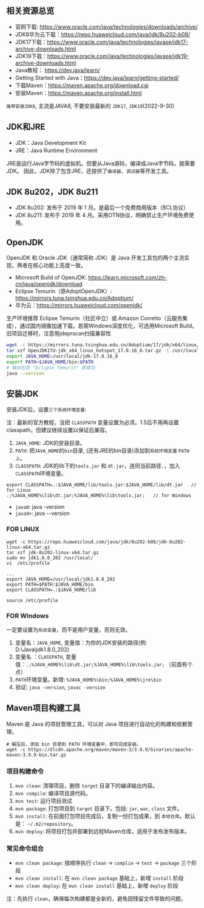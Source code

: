 ## 相关资源总览

- 官网下载: https://www.oracle.com/java/technologies/downloads/archive/
- JDK8华为云下载：https://repo.huaweicloud.com/java/jdk/8u202-b08/
- JDK17下载：https://www.oracle.com/java/technologies/javase/jdk17-archive-downloads.html
- JDK19下载：https://www.oracle.com/java/technologies/javase/jdk19-archive-downloads.html
- Java教程： https://dev.java/learn/
- Getting Started with Java：https://dev.java/learn/getting-started/
- 下载Maven：https://maven.apache.org/download.cgi
- 安装Maven：https://maven.apache.org/install.html

`推荐安装JDK8`, 主流是JAVA8, 不要安装最新的 `JDK17`, `JDK19`(2022-9-30)


## JDK和JRE

- JDK：Java Development Kit
- JRE：Java Runtime Environment

JRE是运行Java字节码的虚拟机。但要从Java源码，编译成Java字节码，就需要JDK。
因此，JDK除了包含JRE，还提供了`编译器`、`调试器`等开发工具。


## JDK 8u202，JDK 8u211

- JDK 8u202​​: 发布于 2019 年 1 月。是​​最后一个免费商用版本​​（BCL协议）
- JDK 8u211: 发布于 2019 年 4 月。采用​​OTN协议​​，明确​​禁止生产环境免费使用​。


## OpenJDK

OpenJDK 和 Oracle JDK（通常简称 JDK）是 Java 开发工具包的两个主流实现，两者在核心功能上高度一致。

- Microsoft Build of OpenJDK: https://learn.microsoft.com/zh-cn/java/openjdk/download
- Eclipse Temurin（原AdoptOpenJDK）:​ https://mirrors.tuna.tsinghua.edu.cn/Adoptium/
- 华为云：https://mirrors.huaweicloud.com/openjdk/

生产环境推荐 ​​Eclipse Temurin​​（社区中立）或 ​​Amazon Corretto​​（云服务集成），通过国内镜像加速下载。若需Windows深度优化，可选用Microsoft Build。旧项目迁移时，注意用jdeprscan扫描兼容性

```bash
wget -c https://mirrors.tuna.tsinghua.edu.cn/Adoptium/17/jdk/x64/linux/OpenJDK17U-jdk_x64_linux_hotspot_17.0.16_8.tar.gz
tar xzf OpenJDK17U-jdk_x64_linux_hotspot_17.0.16_8.tar.gz -C /usr/local/
export JAVA_HOME=/usr/local/jdk-17.0.16_8
export PATH=$JAVA_HOME/bin:$PATH
# 输出包含 "Eclipse Temurin" 即成功
java --version
```


## 安装JDK

安装JDK后，设置`三个系统环境变量`:

注：最新的官方教程，没把 `CLASSPATH` 变量设置为必须。1.5后不用再设置classpath，但建议继续设置以保证后兼容。

1. `JAVA_HOME`: JDK的安装目录。
2. `PATH`: 把`JAVA_HOME`的`bin`目录, (还有JRE的bin目录)添加到`系统环境变量` `PATH上`。
3. `CLASSPATH`: JDK的lib下的`tools.jar` 和 `dt.jar`，连同当前路径`.`，加入`CLASSPATH`环境变量。

```
export CLASSPATH=.:$JAVA_HOME/lib/tools.jar:$JAVA_HOME/lib/dt.jar   // for Linux
.;%JAVA_HOME%\lib\dt.jar;%JAVA_HOME%\lib\tools.jar;   // for Windows
```

- `java8`: java -version
- `java9+`: java --version

### FOR LINUX

```
wget -c https://repo.huaweicloud.com/java/jdk/8u202-b08/jdk-8u202-linux-x64.tar.gz
tar xzf jdk-8u202-linux-x64.tar.gz
sudo mv jdk1.8.0_202 /usr/local/
vi  /etc/profile

...
export JAVA_HOME=/usr/local/jdk1.8.0_202
export PATH=$PATH:$JAVA_HOME/bin
export CLASSPATH=.:$JAVA_HOME/lib

source /etc/profile
```

### FOR Windows

一定要设置为`系统变量`，而不是用户变量，否则无效。

1. 变量名：`JAVA_HOME`, 变量值：为你的JDK安装的路径(例: D:\Java\jdk1.8.0_202)
2. 变量名 ：`CLASSPATH`, 变量值：`.;%JAVA_HOME%\lib\dt.jar;%JAVA_HOME%\lib\tools.jar;` （前面有个点）
3. `PATH`环境变量。新增: `%JAVA_HOME%\bin;%JAVA_HOME%\jre\bin`
4. 验证: `java -version`, `javac -version`


## Maven项目构建工具

Maven 是 Java 的项目管理工具，可以对 Java 项目进行自动化的构建和依赖管理。

```
# 解压后，添加 bin 目录到 PATH 环境变量中，即可完成安装。
wget -c https://dlcdn.apache.org/maven/maven-3/3.9.9/binaries/apache-maven-3.9.9-bin.tar.gz
```

### 项目构建命令

1. `mvn clean`: 清理项目，删除 `target` 目录下的编译输出内容。
2. `mvn compile`: 编译项目源代码。
3. `mvn test`: 运行项目测试
4. `mvn package`: 打包项目到 `target` 目录下。包括: `jar`, `war`, `class` 文件。
5. `mvn install`: 在前面打包项目完成后，复制一份打包成果，到 `本地仓库`。默认是： `~/.m2/repository`。
6. `mvn deploy`: 将项目打包并部署到远程Maven仓库，适用于发布发布版本。

### 常见命令组合

- `mvn clean package`: 按顺序执行 `clean` -> `complie` -> `test` -> `package` 三个阶段
- `mvn clean install`: 在 `mvn clean package` 基础上，新增 `install` 阶段
- `mvn clean deploy`: 在 `mvn clean install` 基础上，新增 `deploy` 阶段

注：先执行 `clean`，确保每次构建都是全新的，避免因残留文件导致的问题。
